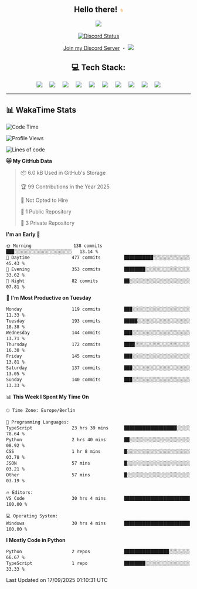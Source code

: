 <div align="center">
  
  ## <strong>Hello there! <img src="https://raw.githubusercontent.com/ginny100/ginny100/main/assets/waving-hand.webp" width="2%"></strong><br/>
  <p align="center">
    <a><img src="https://readme-typing-svg.herokuapp.com?color=B57EDC&size=25&center=true&lines=hi+I'm+Chaos;high+perf+discord+dev;postgres+%2B+redis+%2B+python"></a>
  </p>
  
</div>

<div align="center">
  <a href="https://discord.com/users/781512050445778985">
    <img src="https://discord.c99.nl/widget/theme-5/781512050445778985.png" alt="Discord Status" />
  </a>
  <p align="center">  
    <a href="https://discord.gg/dosa">Join my Discord Server</a> ・ 
    <img src="https://komarev.com/ghpvc/?username=Cha03s">
  </p>
</div>


## <div align="center">💻 Tech Stack:</div>
<div align="center">
  <img src="https://cdn.jsdelivr.net/gh/devicons/devicon/icons/python/python-original.svg" height="40" />
  <img width="12" />
  <img src="https://cdn.jsdelivr.net/gh/devicons/devicon/icons/java/java-original.svg" height="40" />
  <img width="12" />
  <img src="https://cdn.jsdelivr.net/gh/devicons/devicon/icons/javascript/javascript-original.svg" height="40" />
  <img width="12" />
  <img src="https://cdn.jsdelivr.net/gh/devicons/devicon/icons/typescript/typescript-original.svg" height="40" />
  <img width="12" />
  <img src="https://cdn.jsdelivr.net/gh/devicons/devicon/icons/nodejs/nodejs-original.svg" height="40" />
  <img width="12" />
  <img src="https://cdn.jsdelivr.net/gh/devicons/devicon/icons/react/react-original.svg" height="40" />
  <img width="12" />
  <img src="https://cdn.jsdelivr.net/gh/devicons/devicon/icons/docker/docker-original.svg" height="40" />
  <img width="12" />
  <img src="https://cdn.jsdelivr.net/gh/devicons/devicon/icons/yaml/yaml-original.svg" height="40" />
  <img width="12" />
  <img src="https://cdn.jsdelivr.net/gh/devicons/devicon/icons/redis/redis-original.svg" height="40" />
  <img width="12" />
  <img src="https://cdn.jsdelivr.net/gh/devicons/devicon/icons/postgresql/postgresql-original.svg" height="40" />
</div>

---

## 📊 WakaTime Stats

<!--START_SECTION:waka-->
![Code Time](http://img.shields.io/badge/Code%20Time-163%20hrs%2038%20mins-blue)

![Profile Views](http://img.shields.io/badge/Profile%20Views-0-blue)

![Lines of code](https://img.shields.io/badge/From%20Hello%20World%20I%27ve%20Written-181.7%20thousand%20lines%20of%20code-blue)

**🐱 My GitHub Data** 

> 📦 6.0 kB Used in GitHub's Storage 
 > 
> 🏆 99 Contributions in the Year 2025
 > 
> 🚫 Not Opted to Hire
 > 
> 📜 1 Public Repository 
 > 
> 🔑 3 Private Repository 
 > 
**I'm an Early 🐤** 

```text
🌞 Morning                138 commits         ███░░░░░░░░░░░░░░░░░░░░░░   13.14 % 
🌆 Daytime                477 commits         ███████████░░░░░░░░░░░░░░   45.43 % 
🌃 Evening                353 commits         ████████░░░░░░░░░░░░░░░░░   33.62 % 
🌙 Night                  82 commits          ██░░░░░░░░░░░░░░░░░░░░░░░   07.81 % 
```
📅 **I'm Most Productive on Tuesday** 

```text
Monday                   119 commits         ███░░░░░░░░░░░░░░░░░░░░░░   11.33 % 
Tuesday                  193 commits         █████░░░░░░░░░░░░░░░░░░░░   18.38 % 
Wednesday                144 commits         ███░░░░░░░░░░░░░░░░░░░░░░   13.71 % 
Thursday                 172 commits         ████░░░░░░░░░░░░░░░░░░░░░   16.38 % 
Friday                   145 commits         ███░░░░░░░░░░░░░░░░░░░░░░   13.81 % 
Saturday                 137 commits         ███░░░░░░░░░░░░░░░░░░░░░░   13.05 % 
Sunday                   140 commits         ███░░░░░░░░░░░░░░░░░░░░░░   13.33 % 
```


📊 **This Week I Spent My Time On** 

```text
🕑︎ Time Zone: Europe/Berlin

💬 Programming Languages: 
TypeScript               23 hrs 39 mins      ████████████████████░░░░░   78.64 % 
Python                   2 hrs 40 mins       ██░░░░░░░░░░░░░░░░░░░░░░░   08.92 % 
CSS                      1 hr 8 mins         █░░░░░░░░░░░░░░░░░░░░░░░░   03.78 % 
JSON                     57 mins             █░░░░░░░░░░░░░░░░░░░░░░░░   03.21 % 
Other                    57 mins             █░░░░░░░░░░░░░░░░░░░░░░░░   03.19 % 

🔥 Editors: 
VS Code                  30 hrs 4 mins       █████████████████████████   100.00 % 

💻 Operating System: 
Windows                  30 hrs 4 mins       █████████████████████████   100.00 % 
```

**I Mostly Code in Python** 

```text
Python                   2 repos             █████████████████░░░░░░░░   66.67 % 
TypeScript               1 repo              ████████░░░░░░░░░░░░░░░░░   33.33 % 
```




 Last Updated on 17/09/2025 01:10:31 UTC
<!--END_SECTION:waka-->

